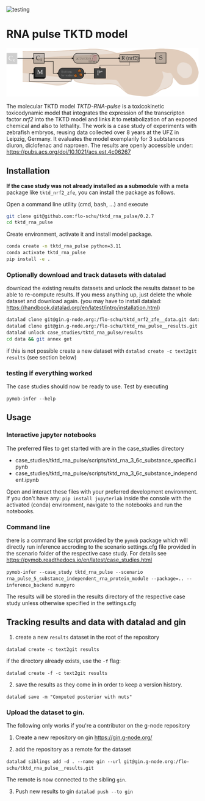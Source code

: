 ![testing](https://github.com/flo-schu/tktd_rna_pulse/actions/workflows/test.yml/badge.svg)

# RNA pulse TKTD model

![alt text](zfe_model.png)

The molecular TKTD model *TKTD-RNA-pulse* is a toxicokinetic toxicodynamic model that integrates the expression of the transcripton factor *nrf2* into the TKTD model and links it to metabolization of an exposed chemical and also to lethality. The work is a case study of experiments with zebrafish embryos, reusing data collected over 8 years at the UFZ in Leipzig, Germany. It evaluates the model exemplarily for 3 subtstances diuron, diclofenac and naproxen. The results are openly accessible under: https://pubs.acs.org/doi/10.1021/acs.est.4c06267

## Installation

**If the case study was not already installed as a submodule** with a meta package
like `tktd_nrf2_zfe`, you can install the package as follows.

Open a command line utility (cmd, bash, ...) and execute

```bash
git clone git@github.com:flo-schu/tktd_rna_pulse/0.2.7
cd tktd_rna_pulse
```

Create environment, activate it and install model package. 
```bash
conda create -n tktd_rna_pulse python=3.11
conda activate tktd_rna_pulse
pip install -e .
```

### Optionally download and track datasets with datalad

download the existing results datasets and unlock the results dataset to be
able to re-compute results. If you mess anything up, just delete the whole dataset
and download again. (you may have to install datalad: https://handbook.datalad.org/en/latest/intro/installation.html)

```bash
datalad clone git@gin.g-node.org:/flo-schu/tktd_nrf2_zfe__data.git data
datalad clone git@gin.g-node.org:/flo-schu/tktd_rna_pulse__results.git results
datalad unlock case_studies/tktd_rna_pulse/results
cd data && git annex get
```

if this is not possible create a new dataset with `datalad create -c text2git results` (see section below)

### testing if everything worked

The case studies should now be ready to use. Test by executing 

`pymob-infer --help`


## Usage

### Interactive jupyter notebooks 

The preferred files to get started with are in the case_studies directory

- case_studies/tktd_rna_pulse/scripts/tktd_rna_3_6c_substance_specific.ipynb
- case_studies/tktd_rna_pulse/scripts/tktd_rna_3_6c_substance_independent.ipynb

Open and interact these files with your preferred development environment. If you
don't have any: `pip install jupyterlab` inside the console with the activated
(conda) environment, navigate to the notebooks and run the notebooks.

### Command line

there is a command line script provided by the `pymob` package which will directly
run inference accroding to the scenario settings.cfg file provided in the scenario
folder of the respective case study. For details see https://pymob.readthedocs.io/en/latest/case_studies.html

`pymob-infer --case_study tktd_rna_pulse --scenario rna_pulse_5_substance_independent_rna_protein_module --package=.. --inference_backend numpyro`

The results will be stored in the results directory of the respective case study 
unless otherwise specified in the settings.cfg


## Tracking results and data with datalad and gin

1. create a new `results` dataset in the root of the repository

`datalad create -c text2git results`

if the directory already exists, use the `-f` flag:

`datalad create -f -c text2git results`

2. save the results as they come in in order to keep a version history.

`datalad save -m "Computed posterior with nuts"`


### Upload the dataset to gin.

The following only works if you're a contributor on the g-node repository 

1. Create a new repository on gin https://gin.g-node.org/

2. add the repository as a remote for the dataset

`datalad siblings add -d . --name gin --url git@gin.g-node.org:/flo-schu/tktd_rna_pulse__results.git`

The remote is now connected to the sibling `gin`. 

3. Push new results to gin `datalad push --to gin` 
